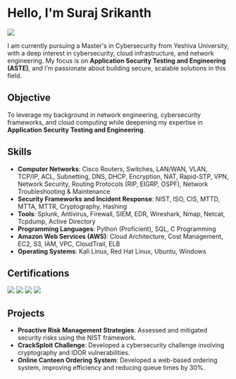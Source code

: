 # Hello, I'm Suraj Srikanth
<a href="https://www.linkedin.com/in/suraj509/"><img src="https://img.shields.io/badge/-LinkedIn-0072b1?&style=for-the-badge&logo=linkedin&logoColor=white" /></a>

I am currently pursuing a Master's in Cybersecurity from Yeshiva University, with a deep interest in cybersecurity, cloud infrastructure, and network engineering. My focus is on **Application Security Testing and Engineering (ASTE)**, and I’m passionate about building secure, scalable solutions in this field.

## Objective
To leverage my background in network engineering, cybersecurity frameworks, and cloud computing while deepening my expertise in **Application Security Testing and Engineering**.

## Skills
- **Computer Networks**: Cisco Routers, Switches, LAN/WAN, VLAN, TCP/IP, ACL, Subnetting, DNS, DHCP, Encryption, NAT, Rapid-STP, VPN, Network Security, Routing Protocols (RIP, EIGRP, OSPF), Network Troubleshooting & Maintenance
- **Security Frameworks and Incident Response**: NIST, ISO, CIS, MTTD, MTTA, MTTR, Cryptography, Hashing
- **Tools**: Splunk, Antivirus, Firewall, SIEM, EDR, Wireshark, Nmap, Netcat, Tcpdump, Active Directory
- **Programming Languages**: Python (Proficient), SQL, C Programming
- **Amazon Web Services (AWS)**: Cloud Architecture, Cost Management, EC2, S3, IAM, VPC, CloudTrail, ELB
- **Operating Systems**: Kali Linux, Red Hat Linux, Ubuntu, Windows

## Certifications
<div>
    <img src="https://img.shields.io/badge/-CCNA-1572B6?&style=for-the-badge&logo=Cisco&logoColor=white" />
    <img src="https://img.shields.io/badge/-Google_Cybersecurity_Professional_Certificate-4285F4?&style=for-the-badge&logo=Google&logoColor=white" />
    <img src="https://img.shields.io/badge/-Google_IT_Support_Professional_Certificate-4285F4?&style=for-the-badge&logo=Google&logoColor=white" />
    <img src="https://img.shields.io/badge/-AWS_Cloud_Practitioner-FF9900?&style=for-the-badge&logo=Amazon&logoColor=white" />
</div>

## Projects
- **Proactive Risk Management Strategies**: Assessed and mitigated security risks using the NIST framework.
- **CrackSploit Challenge**: Developed a cybersecurity challenge involving cryptography and IDOR vulnerabilities.
- **Online Canteen Ordering System**: Developed a web-based ordering system, improving efficiency and reducing queue times by 30%.
